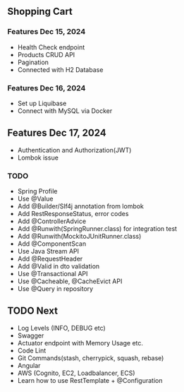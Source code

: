 ## Shopping Cart


### Features Dec 15, 2024
- Health Check endpoint
- Products CRUD API
- Pagination
- Connected with H2 Database

### Features Dec 16, 2024
- Set up Liquibase
- Connect with MySQL via Docker

## Features Dec 17, 2024
- Authentication and Authorization(JWT)
- Lombok issue

### TODO
- Spring Profile
- Use @Value
- Add @Builder/Slf4j annotation from lombok
- Add RestResponseStatus, error codes
- Add @ControllerAdvice
- Add @Runwith(SpringRunner.class) for integration test
- Add @Runwith(MockitoJUnitRunner.class)
- Add @ComponentScan
- Use Java Stream API
- Add @RequestHeader
- Add @Valid in dto validation
- Use @Transactional API
- Use @Cacheable, @CacheEvict API
- Use @Query in repository

## TODO Next
- Log Levels (INFO, DEBUG etc)
- Swagger
- Actuator endpoint with Memory Usage etc.
- Code Lint
- Git Commands(stash, cherrypick, squash, rebase)
- Angular
- AWS (Cognito, EC2, Loadbalancer, ECS)
- Learn how to use RestTemplate + @Configuration
